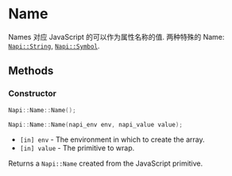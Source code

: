 # Name

Names 对应 JavaScript 的可以作为属性名称的值.
两种特殊的 Name: [`Napi::String`](string.md), [`Napi::Symbol`](symbol.md).

## Methods

### Constructor

```cpp
Napi::Name::Name();
```

```cpp
Napi::Name::Name(napi_env env, napi_value value);
```

- `[in] env` - The environment in which to create the array.
- `[in] value` - The primitive to wrap.

Returns a `Napi::Name` created from the JavaScript primitive.

[`Napi::Value`]: ./value.md
